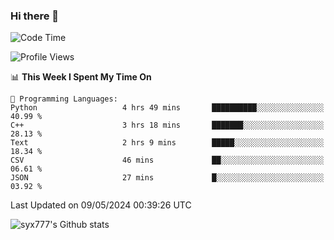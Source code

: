 ### Hi there 👋

<!--
**syx777/syx777** is a ✨ _special_ ✨ repository because its `README.md` (this file) appears on your GitHub profile.

Here are some ideas to get you started:

- 🔭 I’m currently working on ...
- 🌱 I’m currently learning ...
- 👯 I’m looking to collaborate on ...
- 🤔 I’m looking for help with ...
- 💬 Ask me about ...
- 📫 How to reach me: ...
- 😄 Pronouns: ...
- ⚡ Fun fact: ...
-->
<!--START_SECTION:waka-->
![Code Time](http://img.shields.io/badge/Code%20Time-74%20hrs%2056%20mins-blue)

![Profile Views](http://img.shields.io/badge/Profile%20Views-0-blue)

📊 **This Week I Spent My Time On** 

```text
💬 Programming Languages: 
Python                   4 hrs 49 mins       ██████████░░░░░░░░░░░░░░░   40.99 % 
C++                      3 hrs 18 mins       ███████░░░░░░░░░░░░░░░░░░   28.13 % 
Text                     2 hrs 9 mins        █████░░░░░░░░░░░░░░░░░░░░   18.34 % 
CSV                      46 mins             ██░░░░░░░░░░░░░░░░░░░░░░░   06.61 % 
JSON                     27 mins             █░░░░░░░░░░░░░░░░░░░░░░░░   03.92 % 
```


 Last Updated on 09/05/2024 00:39:26 UTC
<!--END_SECTION:waka-->

![syx777's Github stats](https://github-readme-stats.vercel.app/api?username=syx777&show_icons=true)

